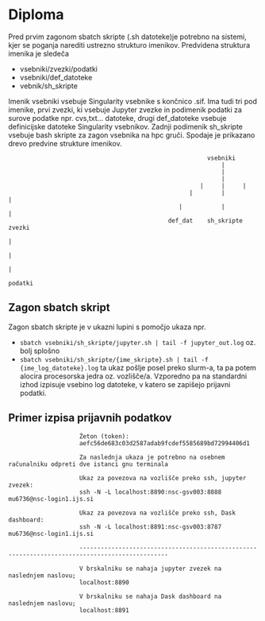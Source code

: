 # Diploma
Pred prvim zagonom  sbatch skripte (.sh datoteke)je potrebno na sistemi, kjer se poganja narediti ustrezno strukturo imenikov.
Predvidena struktura imenika je sledeča
- vsebniki/zvezki/podatki
- vsebniki/def_datoteke
- vebnik/sh_skripte

Imenik vsebniki vsebuje Singularity vsebnike s končnico .sif. Ima tudi tri pod imenike, prvi zvezki, ki vsebuje Jupyter zvezke in podimenik podatki
za surove podatke npr. cvs,txt... datoteke, drugi def_datoteke vsebuje definicijske datoteke Singularity vsebnikov. Zadnji podimenik sh_skripte vsebuje bash skripte za zagon vsebnika na hpc gruči.
Spodaje je prikazano drevo predvine strukture imenikov.


                                                            vsebniki
                                                                |
                                                                |  
                                                                |
                                                          |     |     |
                                                       |        |         |
                                                    |           |             |
                                                 def_dat    sh_skripte       zvezki
                                                                              | 
                                                                              |
                                                                              |
                                                                            podatki
                                                                            

## Zagon sbatch skript
Zagon sbatch skripte je v ukazni lupini s pomočjo ukaza npr. 
-  ```sbatch vsebniki/sh_skripte/jupyter.sh | tail -f jupyter_out.log```
oz. bolj splošno
- ```sbatch vsebniki/sh_skripte/{ime_skripte}.sh | tail -f {ime_log_datoteke}.log```
ta ukaz pošlje posel preko slurm-a, ta pa potem alocira procesorska jedra oz. vozlišče/a. Vzporedno pa na standardni izhod izpisuje vsebino log datoteke, v katero se zapišejo prijavni podatki.

## Primer izpisa prijavnih podatkov

```
                    Žeton (token):
                    aefc56de683c03d2587adab9fcdef5585689bd72994406d1

                    Za naslednja ukaza je potrebno na osebnem računalniku odpreti dve istanci gnu terminala

                    Ukaz za povezova na vozlišče preko ssh, jupyter zvezek:
                    ssh -N -L localhost:8890:nsc-gsv003:8888 mu6736@nsc-login1.ijs.si

                    Ukaz za povezova na vozlišče preko ssh, Dask dashboard:
                    ssh -N -L localhost:8891:nsc-gsv003:8787 mu6736@nsc-login1.ijs.si

                    -----------------------------------------------------------------------------------------------

                    V brskalniku se nahaja jupyter zvezek na naslednjem naslovu;
                    localhost:8890

                    V brskalniku se nahaja Dask dashboard na naslednjem naslovu;
                    localhost:8891

```
